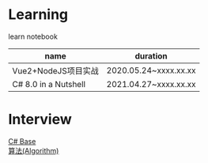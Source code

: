 # Learning

learn notebook

name|duration
-|-
Vue2+NodeJS项目实战|2020.05.24~xxxx.xx.xx
C# 8.0 in a Nutshell|2021.04.27~xxxx.xx.xx

# Interview

[C# Base](./2.面试相关/2.CSharp_interview.md)  
[算法(Algorithm)](./2.面试相关/3.Algorithm.md)
